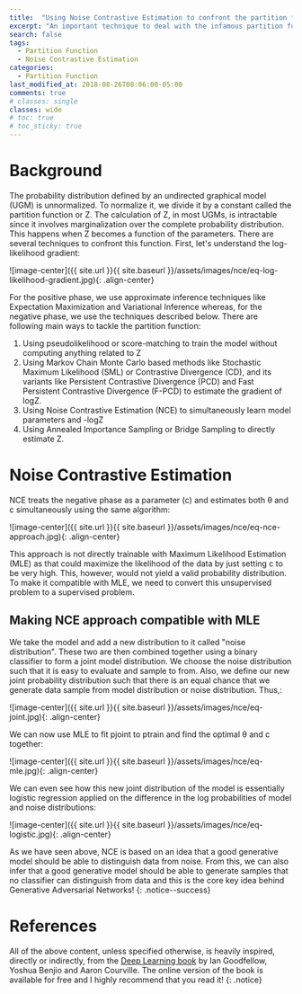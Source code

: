 ```yaml
---
title:  "Using Noise Contrastive Estimation to confront the partition function in Markov Networks"
excerpt: "An important technique to deal with the infamous partition function and also closely related to the key idea behind Generative Adversarial Networks (GANs)."
search: false
tags: 
  - Partition Function
  - Noise Contrastive Estimation
categories:
  - Partition Function
last_modified_at: 2018-08-26T08:06:00-05:00
comments: true
# classes: single
classes: wide
# toc: true
# toc_sticky: true
---
```


# Background
The probability distribution defined by an undirected graphical model (UGM) is unnormalized. To normalize it, we divide it by a constant called the partition function or Z. The calculation of Z, in most UGMs, is intractable since it involves marginalization over the complete probability distribution. This happens when Z becomes a function of the parameters. There are several techniques to confront this function. First, let's understand the log-likelihood gradient:

![image-center]({{ site.url }}{{ site.baseurl }}/assets/images/nce/eq-log-likelihood-gradient.jpg){: .align-center}

For the positive phase, we use approximate inference techniques like Expectation Maximization and Variational Inference whereas, for the negative phase, we use the techniques described below. There are following main ways to tackle the partition function:
1. Using pseudolikelihood or score-matching to train the model without computing anything related to Z
2. Using Markov Chain Monte Carlo based methods like Stochastic Maximum Likelihood (SML) or Contrastive Divergence (CD), and its variants like Persistent Contrastive Divergence (PCD) and Fast Persistent Contrastive Divergence (F-PCD) to estimate the gradient of logZ.
3. Using Noise Contrastive Estimation (NCE) to simultaneously learn model parameters and -logZ
4. Using Annealed Importance Sampling or Bridge Sampling to directly estimate Z.

# Noise Contrastive Estimation
NCE treats the negative phase as a parameter (c) and estimates both θ and c simultaneously using the same algorithm:

![image-center]({{ site.url }}{{ site.baseurl }}/assets/images/nce/eq-nce-approach.jpg){: .align-center}

This approach is not directly trainable with Maximum Likelihood Estimation (MLE) as that could maximize the likelihood of the data by just setting c to be very high. This, however, would not yield a valid probability distribution. To make it compatible with MLE, we need to convert this unsupervised problem to a supervised problem.

## Making NCE approach compatible with MLE
We take the model and add a new distribution to it called "noise distribution". These two are then combined together using a binary classifier to form a joint model distribution. We choose the noise distribution such that it is easy to evaluate and sample to from. Also, we define our new joint probability distribution such that there is an equal chance that we generate data sample from model distribution or noise distribution. Thus,:

![image-center]({{ site.url }}{{ site.baseurl }}/assets/images/nce/eq-joint.jpg){: .align-center}

We can now use MLE to fit pjoint to ptrain and find the optimal  θ and c together:

![image-center]({{ site.url }}{{ site.baseurl }}/assets/images/nce/eq-mle.jpg){: .align-center}

We can even see how this new joint distribution of the model is essentially logistic regression applied on the difference in the log probabilities of model and noise distributions: 

![image-center]({{ site.url }}{{ site.baseurl }}/assets/images/nce/eq-logistic.jpg){: .align-center}

As we have seen above, NCE is based on an idea that a good generative model should be able to distinguish data from noise. From this, we can also infer that a good generative model should be able to generate samples that no classifier can distinguish from data and this is the core key idea behind Generative Adversarial Networks!
{: .notice--success}

# References
All of the above content, unless specified otherwise, is heavily inspired, directly or indirectly, from the [Deep Learning book](https://www.deeplearningbook.org/) by Ian Goodfellow, Yoshua Benjio and Aaron Courville. The online version of the book is available for free and I highly recommend that you read it!
{: .notice}